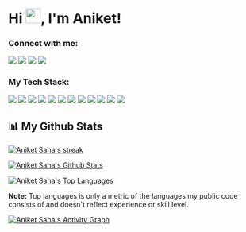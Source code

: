 <h1 align="left">Hi <img src="https://raw.githubusercontent.com/MartinHeinz/MartinHeinz/master/wave.gif" width="30px">, I'm Aniket!</h1>


<h3 align="left">Connect with me:</h3>
<p align="left">
<a href = "https://www.linkedin.com/in/aniket-saha-18268b19a/"><img src="https://img.icons8.com/fluent/48/000000/linkedin.png"/></a>
<a href = "https://twitter.com/aniketsaha349"><img src="https://img.icons8.com/fluent/48/000000/twitter.png"/></a>
<a href = "https://www.instagram.com/anikets349/"><img src="https://img.icons8.com/fluent/48/000000/instagram-new.png"/></a>
<a href = "https://www.facebook.com/profile.php?id=100008946914164"><img src="https://img.icons8.com/fluent/48/000000/facebook.png"/></a>
</p>

<h3 align="left">My Tech Stack:</h3>
<p align="left">
    <a href="#"><img src="https://img.icons8.com/color/48/000000/html-5--v1.png"/></a>
    <a href="#"><img src="https://img.icons8.com/color/48/000000/css3.png"/></a>
    <a href="#"><img src="https://img.icons8.com/color/48/000000/sass.png"/></a>
    <a href="#"><img src="https://img.icons8.com/color/48/000000/javascript--v1.png"/></a>
    <a href="#"><img src="https://cdn4.iconfinder.com/data/icons/logos-3/600/React.js_logo-48.png"/></a>
    <a href="#"><img src="https://img.icons8.com/color/48/000000/java-coffee-cup-logo--v1.png"/></a>
    <a href="#"><img src="https://img.icons8.com/color/48/000000/python--v1.png"/></a>
    <a href="#"><img src="https://img.icons8.com/color/48/000000/c-programming.png"/></a>
    <a href="#"><img src="https://img.icons8.com/color/48/000000/c-plus-plus-logo.png"/></a>
    <a href="#"><img src="https://img.icons8.com/color/48/000000/git.png"/></a>
    <a href="#"><img src="https://img.icons8.com/color/48/000000/oracle-logo.png"/></a>
    <a href="#"><img src="https://img.icons8.com/color/48/000000/mysql-logo.png"/></a>
</p>

## 📊 My Github Stats

<p align="left">
    <a href="https://github.com/anikets349/github-readme-streak-stats">
        <img title="🔥 Get streak stats for your profile at git.io/streak-stats" alt="Aniket Saha's streak" src="https://github-readme-streak-stats.herokuapp.com/?user=anikets349&theme=black-ice&hide_border=true&stroke=0000&background=060A0CD0"/>
    </a>
</p>

<p align="left">
    <a href="https://github.com//github-readme-stats"><img alt="Aniket Saha's Github Stats" src="https://github-readme-stats.vercel.app/api?username=anikets349&show_icons=true&theme=react&hide_border=true&bg_color=0D1117" />
    </a>
</p>

<p align="left">
    <a href="https://github.com/anikets349/github-readme-stats"><img alt="Aniket Saha's Top Languages" src="https://github-readme-stats.vercel.app/api/top-langs/?username=anikets349&langs_count=8&count_private=true&layout=compact&theme=react&hide_border=true&bg_color=0D1117" />
    </a>
</p>
<b>Note:</b> Top languages is only a metric of the languages my public code consists of and doesn't reflect experience or skill level.

<p align="left">
    <a href="https://github.com/anikets349/github-readme-activity-graph">
        <img alt="Aniket Saha's Activity Graph" src="https://github-readme-activity-graph.cyclic.app/graph?username=anikets349&theme=react-dark"/>
    </a>
</p>

